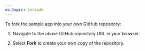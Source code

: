 ```yaml
---
ms.topic: include
---
```


To fork the sample app into your own GitHub repository:

 1. Navigate to the above GitHub repository URL in your browser.

 1. Select **Fork** to create your own copy of the repository.
